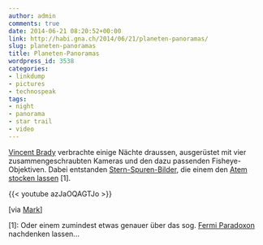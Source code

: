 ```yaml
---
author: admin
comments: true
date: 2014-06-21 08:20:52+00:00
link: http://habi.gna.ch/2014/06/21/planeten-panoramas/
slug: planeten-panoramas
title: Planeten-Panoramas
wordpress_id: 3538
categories:
- linkdump
- pictures
- technospeak
tags:
- night
- panorama
- star trail
- video
---
```


[Vincent Brady](http://www.vincentbrady.com/planetarypanoramas) verbrachte einige Nächte draussen, ausgerüstet mit vier zusammengeschraubten Kameras und den dazu passenden Fisheye-Objektiven.
Dabei entstanden [Stern-Spuren-Bilder](http://habi.gna.ch/2013/07/18/die-sterne-uber-dem-konkordiaplatz/), die einem den [Atem stocken lassen](http://airgif.com/0C119D1E5901E83563072EB67774C035) [1].

{{< youtube azJaOQAGTJo >}}

[via [Mark](https://permanenttourist.ch/2014/06/mind-bending-planetary-panoramas/)]

[1]: Oder einem zumindest etwas genauer über das sog. [Fermi Paradoxon](http://waitbutwhy.com/2014/05/fermi-paradox.html) nachdenken lassen...
